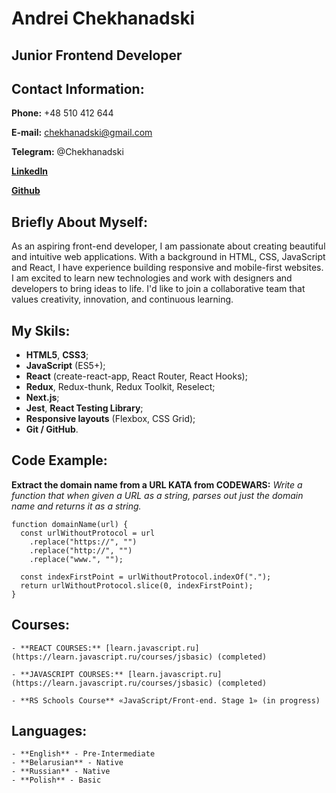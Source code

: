 # Andrei Chekhanadski

## Junior Frontend Developer

## Contact Information:

**Phone:** +48 510 412 644

**E-mail:** chekhanadski@gmail.com

**Telegram:** @Chekhanadski

[**LinkedIn**](https://www.linkedin.com/in/chekhanadski/)

[**Github**](https://github.com/Chekhanadski)

## Briefly About Myself:

As an aspiring front-end developer, I am passionate about creating beautiful and intuitive web applications. With a background in HTML, CSS, JavaScript and React, I have experience building responsive and mobile-first websites. I am excited to learn new technologies and work with designers and developers to bring ideas to life. I'd like to join a collaborative team that values creativity, innovation, and continuous learning.

## My Skils:

- **HTML5**, **CSS3**;
- **JavaScript** (ES5+);
- **React** (create-react-app, React Router, React Hooks);
- **Redux**, Redux-thunk, Redux Toolkit, Reselect;
- **Next.js**;
- **Jest**, **React Testing Library**;
- **Responsive layouts** (Flexbox, CSS Grid);
- **Git / GitHub**.

## Code Example:

  **Extract the domain name from a URL KATA from CODEWARS:** *Write a function that when given a URL as a string, parses out just the domain name and returns it as a string.*

  ```
  function domainName(url) {
    const urlWithoutProtocol = url
      .replace("https://", "")
      .replace("http://", "")
      .replace("www.", "");

    const indexFirstPoint = urlWithoutProtocol.indexOf(".");
    return urlWithoutProtocol.slice(0, indexFirstPoint);
  }
  ```

  ## Courses:

    - **REACT COURSES:** [learn.javascript.ru](https://learn.javascript.ru/courses/jsbasic) (completed)

    - **JAVASCRIPT COURSES:** [learn.javascript.ru](https://learn.javascript.ru/courses/jsbasic) (completed)

    - **RS Schools Course** «JavaScript/Front-end. Stage 1» (in progress)

  ## Languages:

    - **English** - Pre-Intermediate
    - **Belarusian** - Native
    - **Russian** - Native
    - **Polish** - Basic

